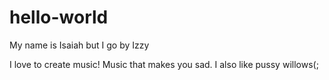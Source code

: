 # hello-world

My name is Isaiah but I go by Izzy

I love to create music! Music that makes you sad. 
I also like pussy willows(;
